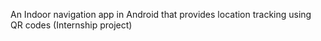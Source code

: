 An Indoor navigation app in Android that provides location tracking using QR codes (Internship project)
